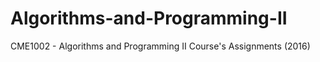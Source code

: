 # Algorithms-and-Programming-II
CME1002 - Algorithms and Programming II Course's Assignments (2016)
